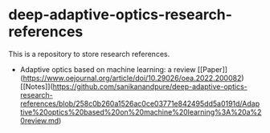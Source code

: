 # deep-adaptive-optics-research-references

This is a repository to store research references. 

- Adaptive optics based on machine learning: a review
\[[Paper]\](https://www.oejournal.org/article/doi/10.29026/oea.2022.200082) \[[Notes]\](https://github.com/sanikanandpure/deep-adaptive-optics-research-references/blob/258c0b260a1526ac0ce03771e842495dd5a0191d/Adaptive%20optics%20based%20on%20machine%20learning%3A%20a%20review.md)

